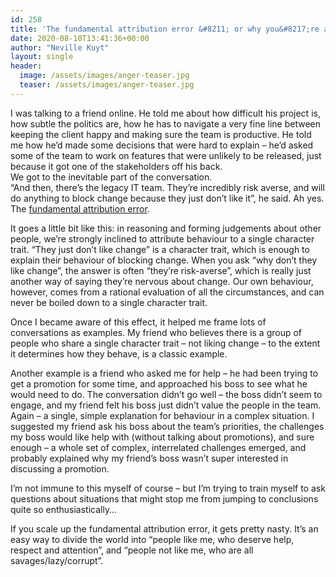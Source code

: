 ```yaml
---
id: 258
title: 'The fundamental attribution error &#8211; or why you&#8217;re an asshole, and I&#8217;m rational'
date: 2020-08-10T13:41:36+00:00
author: "Neville Kuyt"
layout: single
header: 
  image: /assets/images/anger-teaser.jpg
  teaser: /assets/images/anger-teaser.jpg
---
```

I was talking to a friend online. He told me about how difficult his project is, how subtle the politics are, how he has to navigate a very fine line between keeping the client happy and making sure the team is productive. He told me how he&#8217;d made some decisions that were hard to explain &#8211; he&#8217;d asked some of the team to work on features that were unlikely to be released, just because it got one of the stakeholders off his back.  
We got to the inevitable part of the conversation.  
&#8220;And then, there&#8217;s the legacy IT team. They&#8217;re incredibly risk averse, and will do anything to block change because they just don&#8217;t like it&#8221;, he said. Ah yes. The [fundamental attribution error](https://en.wikipedia.org/wiki/Fundamental_attribution_error). 

It goes a little bit like this: in reasoning and forming judgements about other people, we&#8217;re strongly inclined to attribute behaviour to a single character trait. &#8220;They just don&#8217;t like change&#8221; is a character trait, which is enough to explain their behaviour of blocking change. When you ask &#8220;why don&#8217;t they like change&#8221;, the answer is often &#8220;they&#8217;re risk-averse&#8221;, which is really just another way of saying they&#8217;re nervous about change. Our own behaviour, however, comes from a rational evaluation of all the circumstances, and can never be boiled down to a single character trait.

Once I became aware of this effect, it helped me frame lots of conversations as examples. My friend who believes there is a group of people who share a single character trait &#8211; not liking change &#8211; to the extent it determines how they behave, is a classic example.

Another example is a friend who asked me for help &#8211; he had been trying to get a promotion for some time, and approached his boss to see what he would need to do. The conversation didn&#8217;t go well &#8211; the boss didn&#8217;t seem to engage, and my friend felt his boss just didn&#8217;t value the people in the team. Again &#8211; a single, simple explanation for behaviour in a complex situation. I suggested my friend ask his boss about the team&#8217;s priorities, the challenges my boss would like help with (without talking about promotions), and sure enough &#8211; a whole set of complex, interrelated challenges emerged, and probably explained why my friend&#8217;s boss wasn&#8217;t super interested in discussing a promotion.

I&#8217;m not immune to this myself of course &#8211; but I&#8217;m trying to train myself to ask questions about situations that might stop me from jumping to conclusions quite so enthusiastically&#8230;

If you scale up the fundamental attribution error, it gets pretty nasty. It&#8217;s an easy way to divide the world into &#8220;people like me, who deserve help, respect and attention&#8221;, and &#8220;people not like me, who are all savages/lazy/corrupt&#8221;.